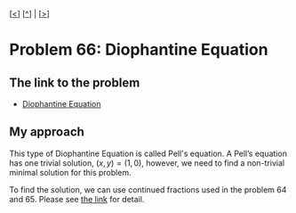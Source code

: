 \[[<](./p0065.md)] \[[^](../README.md)] | \[[>](./p0067.md)]

# Problem 66: Diophantine Equation

## The link to the problem

- [Diophantine Equation](https://projecteuler.net/problem=66)

## My approach

This type of Diophantine Equation is called Pell's equation.
A Pell’s equation has one trivial solution, $(x, y) = (1, 0)$,
however, we need to find a non-trivial minimal solution for this problem.

To find the solution, we can use continued fractions used in the problem 64 and 65.
Please see [the link](https://en.wikipedia.org/wiki/Pell%27s_equation#Fundamental_solution_via_continued_fractions) for detail.

